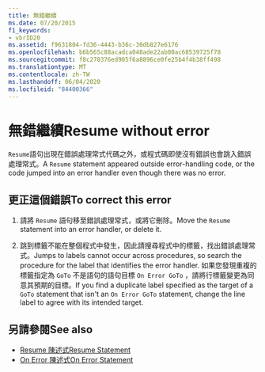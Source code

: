 ```yaml
---
title: 無錯繼續
ms.date: 07/20/2015
f1_keywords:
- vbrID20
ms.assetid: f9631804-fd36-4443-b36c-30db827e6176
ms.openlocfilehash: b6b565c88acadca048ade22ab00ac68539725f78
ms.sourcegitcommit: f8c270376ed905f6a8896ce0fe25b4f4b38ff498
ms.translationtype: MT
ms.contentlocale: zh-TW
ms.lasthandoff: 06/04/2020
ms.locfileid: "84400366"
---
```

# <a name="resume-without-error"></a><span data-ttu-id="653f4-102">無錯繼續</span><span class="sxs-lookup"><span data-stu-id="653f4-102">Resume without error</span></span>
<span data-ttu-id="653f4-103">`Resume`語句出現在錯誤處理常式代碼之外，或程式碼即使沒有錯誤也會跳入錯誤處理常式。</span><span class="sxs-lookup"><span data-stu-id="653f4-103">A `Resume` statement appeared outside error-handling code, or the code jumped into an error handler even though there was no error.</span></span>  
  
## <a name="to-correct-this-error"></a><span data-ttu-id="653f4-104">更正這個錯誤</span><span class="sxs-lookup"><span data-stu-id="653f4-104">To correct this error</span></span>  
  
1. <span data-ttu-id="653f4-105">請將 `Resume` 語句移至錯誤處理常式，或將它刪除。</span><span class="sxs-lookup"><span data-stu-id="653f4-105">Move the `Resume` statement into an error handler, or delete it.</span></span>  
  
2. <span data-ttu-id="653f4-106">跳到標籤不能在整個程式中發生，因此請搜尋程式中的標籤，找出錯誤處理常式。</span><span class="sxs-lookup"><span data-stu-id="653f4-106">Jumps to labels cannot occur across procedures, so search the procedure for the label that identifies the error handler.</span></span> <span data-ttu-id="653f4-107">如果您發現重複的標籤指定為 `GoTo` 不是語句的語句目標 `On Error GoTo` ，請將行標籤變更為同意其預期的目標。</span><span class="sxs-lookup"><span data-stu-id="653f4-107">If you find a duplicate label specified as the target of a `GoTo` statement that isn't an `On Error GoTo` statement, change the line label to agree with its intended target.</span></span>  
  
## <a name="see-also"></a><span data-ttu-id="653f4-108">另請參閱</span><span class="sxs-lookup"><span data-stu-id="653f4-108">See also</span></span>

- [<span data-ttu-id="653f4-109">Resume 陳述式</span><span class="sxs-lookup"><span data-stu-id="653f4-109">Resume Statement</span></span>](../statements/resume-statement.md)
- [<span data-ttu-id="653f4-110">On Error 陳述式</span><span class="sxs-lookup"><span data-stu-id="653f4-110">On Error Statement</span></span>](../statements/on-error-statement.md)
